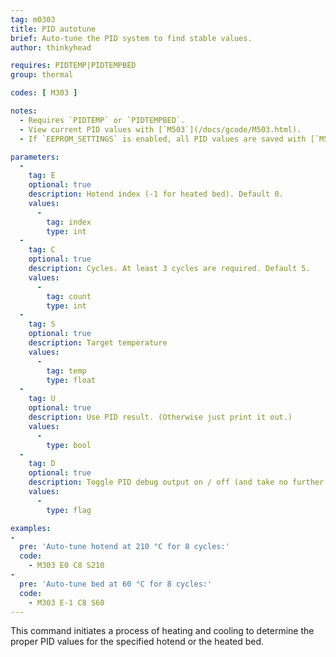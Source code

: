 ```yaml
---
tag: m0303
title: PID autotune
brief: Auto-tune the PID system to find stable values.
author: thinkyhead

requires: PIDTEMP|PIDTEMPBED
group: thermal

codes: [ M303 ]

notes:
  - Requires `PIDTEMP` or `PIDTEMPBED`.
  - View current PID values with [`M503`](/docs/gcode/M503.html).
  - If `EEPROM_SETTINGS` is enabled, all PID values are saved with [`M500`](/docs/gcode/M500.html), loaded with [`M501`](/docs/gcode/M501.html), and reset with [`M502`](/docs/gcode/M502.html).

parameters:
  -
    tag: E
    optional: true
    description: Hotend index (-1 for heated bed). Default 0.
    values:
      -
        tag: index
        type: int
  -
    tag: C
    optional: true
    description: Cycles. At least 3 cycles are required. Default 5.
    values:
      -
        tag: count
        type: int
  -
    tag: S
    optional: true
    description: Target temperature
    values:
      -
        tag: temp
        type: float
  -
    tag: U
    optional: true
    description: Use PID result. (Otherwise just print it out.)
    values:
      -
        type: bool
  -
    tag: D
    optional: true
    description: Toggle PID debug output on / off (and take no further action). (Requires `PID_DEBUG`)
    values:
      -
        type: flag

examples:
-
  pre: 'Auto-tune hotend at 210 °C for 8 cycles:'
  code:
    - M303 E0 C8 S210
-
  pre: 'Auto-tune bed at 60 °C for 8 cycles:'
  code:
    - M303 E-1 C8 S60
---
```


This command initiates a process of heating and cooling to determine the proper PID values for the specified hotend or the heated bed.
